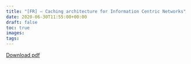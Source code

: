 ```yaml
---
title: "[FR] — Caching architecture for Information Centric Networks"
date: 2020-06-30T11:55:00+00:00
draft: false
toc: true
images:
tags:
---
```


[Download pdf](/papers/ndn.pdf)